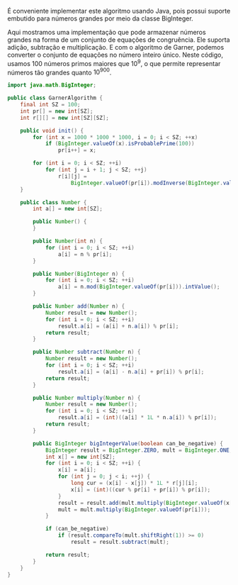É conveniente implementar este algoritmo usando Java, pois possui suporte embutido para números grandes por meio da classe BigInteger.

Aqui mostramos uma implementação que pode armazenar números grandes na forma de um conjunto de equações de congruência. Ele suporta adição, subtração e multiplicação. E com o algoritmo de Garner, podemos converter o conjunto de equações no número inteiro único. Neste código, usamos 100 números primos maiores que $10^9$, o que permite representar números tão grandes quanto $10^{900}$.

```java
import java.math.BigInteger;

public class GarnerAlgorithm {
    final int SZ = 100;
    int pr[] = new int[SZ];
    int r[][] = new int[SZ][SZ];

    public void init() {
        for (int x = 1000 * 1000 * 1000, i = 0; i < SZ; ++x)
            if (BigInteger.valueOf(x).isProbablePrime(100))
                pr[i++] = x;

        for (int i = 0; i < SZ; ++i)
            for (int j = i + 1; j < SZ; ++j)
                r[i][j] =
                    BigInteger.valueOf(pr[i]).modInverse(BigInteger.valueOf(pr[j])).intValue();
    }

    public class Number {
        int a[] = new int[SZ];

        public Number() {
        }

        public Number(int n) {
            for (int i = 0; i < SZ; ++i)
                a[i] = n % pr[i];
        }

        public Number(BigInteger n) {
            for (int i = 0; i < SZ; ++i)
                a[i] = n.mod(BigInteger.valueOf(pr[i])).intValue();
        }

        public Number add(Number n) {
            Number result = new Number();
            for (int i = 0; i < SZ; ++i)
                result.a[i] = (a[i] + n.a[i]) % pr[i];
            return result;
        }

        public Number subtract(Number n) {
            Number result = new Number();
            for (int i = 0; i < SZ; ++i)
                result.a[i] = (a[i] - n.a[i] + pr[i]) % pr[i];
            return result;
        }

        public Number multiply(Number n) {
            Number result = new Number();
            for (int i = 0; i < SZ; ++i)
                result.a[i] = (int)((a[i] * 1L * n.a[i]) % pr[i]);
            return result;
        }

        public BigInteger bigIntegerValue(boolean can_be_negative) {
            BigInteger result = BigInteger.ZERO, mult = BigInteger.ONE;
            int x[] = new int[SZ];
            for (int i = 0; i < SZ; ++i) {
                x[i] = a[i];
                for (int j = 0; j < i; ++j) {
                    long cur = (x[i] - x[j]) * 1L * r[j][i];
                    x[i] = (int)((cur % pr[i] + pr[i]) % pr[i]);
                }
                result = result.add(mult.multiply(BigInteger.valueOf(x[i])));
                mult = mult.multiply(BigInteger.valueOf(pr[i]));
            }

            if (can_be_negative)
                if (result.compareTo(mult.shiftRight(1)) >= 0)
                    result = result.subtract(mult);

            return result;
        }
    }
}
```

